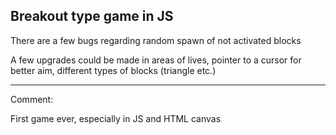 Breakout type game in JS
----------------------------------------

There are a few bugs regarding random spawn of not activated blocks

A few upgrades could be made in areas of lives, pointer to a cursor for better aim, different types of blocks (triangle etc.) 

----------------------------------------

Comment:

First game ever, especially in JS and HTML canvas
